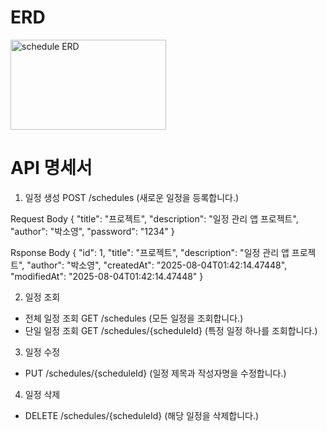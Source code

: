# ERD
<img width="249" height="144" alt="schedule ERD" src="https://github.com/user-attachments/assets/23521577-b4b1-4195-84f8-44ddb5b973f3" />


#



# API 명세서

1. 일정 생성
POST /schedules (새로운 일정을 등록합니다.)

Request Body
{
  "title": "프로젝트",
  "description": "일정 관리 앱 프로젝트",
  "author": "박소영",
  "password": "1234"
} 

Rsponse Body
{
    "id": 1,
    "title": "프로젝트",
    "description": "일정 관리 앱 프로젝트",
    "author": "박소영",
    "createdAt": "2025-08-04T01:42:14.47448",
    "modifiedAt": "2025-08-04T01:42:14.47448"
}    

  
2. 일정 조회
  - 전체 일정 조회
GET /schedules (모든 일정을 조회합니다.)
  - 단일 일정 조회
GET /schedules/{scheduleId} (특정 일정 하나를 조회합니다.)


3. 일정 수정
  - PUT /schedules/{scheduleId} (일정 제목과 작성자명을 수정합니다.)


4. 일정 삭제
  - DELETE /schedules/{scheduleId} (해당 일정을 삭제합니다.)
